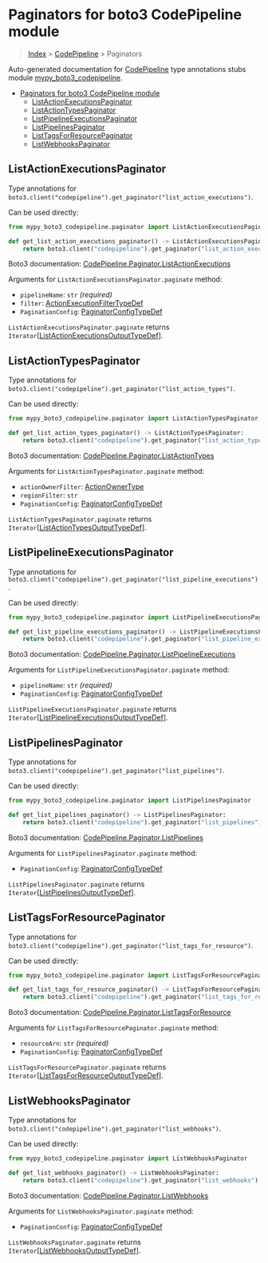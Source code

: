 # Paginators for boto3 CodePipeline module

> [Index](..) > [CodePipeline](.) > Paginators

Auto-generated documentation for
[CodePipeline](https://boto3.amazonaws.com/v1/documentation/api/1.17.76/reference/services/codepipeline.html#CodePipeline)
type annotations stubs module
[mypy_boto3_codepipeline](https://pypi.org/project/mypy-boto3-codepipeline/).

- [Paginators for boto3 CodePipeline module](#paginators-for-boto3-codepipeline-module)
  - [ListActionExecutionsPaginator](#listactionexecutionspaginator)
  - [ListActionTypesPaginator](#listactiontypespaginator)
  - [ListPipelineExecutionsPaginator](#listpipelineexecutionspaginator)
  - [ListPipelinesPaginator](#listpipelinespaginator)
  - [ListTagsForResourcePaginator](#listtagsforresourcepaginator)
  - [ListWebhooksPaginator](#listwebhookspaginator)

## ListActionExecutionsPaginator

Type annotations for
`boto3.client("codepipeline").get_paginator("list_action_executions")`.

Can be used directly:

```python
from mypy_boto3_codepipeline.paginator import ListActionExecutionsPaginator

def get_list_action_executions_paginator() -> ListActionExecutionsPaginator:
    return boto3.client("codepipeline").get_paginator("list_action_executions")
```

Boto3 documentation:
[CodePipeline.Paginator.ListActionExecutions](https://boto3.amazonaws.com/v1/documentation/api/1.17.76/reference/services/codepipeline.html#CodePipeline.Paginator.ListActionExecutions)

Arguments for `ListActionExecutionsPaginator.paginate` method:

- `pipelineName`: `str` *(required)*
- `filter`:
  [ActionExecutionFilterTypeDef](./type_defs.md#actionexecutionfiltertypedef)
- `PaginationConfig`:
  [PaginatorConfigTypeDef](./type_defs.md#paginatorconfigtypedef)

`ListActionExecutionsPaginator.paginate` returns
`Iterator`\[[ListActionExecutionsOutputTypeDef](./type_defs.md#listactionexecutionsoutputtypedef)\].

## ListActionTypesPaginator

Type annotations for
`boto3.client("codepipeline").get_paginator("list_action_types")`.

Can be used directly:

```python
from mypy_boto3_codepipeline.paginator import ListActionTypesPaginator

def get_list_action_types_paginator() -> ListActionTypesPaginator:
    return boto3.client("codepipeline").get_paginator("list_action_types")
```

Boto3 documentation:
[CodePipeline.Paginator.ListActionTypes](https://boto3.amazonaws.com/v1/documentation/api/1.17.76/reference/services/codepipeline.html#CodePipeline.Paginator.ListActionTypes)

Arguments for `ListActionTypesPaginator.paginate` method:

- `actionOwnerFilter`: [ActionOwnerType](./literals.md#actionownertype)
- `regionFilter`: `str`
- `PaginationConfig`:
  [PaginatorConfigTypeDef](./type_defs.md#paginatorconfigtypedef)

`ListActionTypesPaginator.paginate` returns
`Iterator`\[[ListActionTypesOutputTypeDef](./type_defs.md#listactiontypesoutputtypedef)\].

## ListPipelineExecutionsPaginator

Type annotations for
`boto3.client("codepipeline").get_paginator("list_pipeline_executions")`.

Can be used directly:

```python
from mypy_boto3_codepipeline.paginator import ListPipelineExecutionsPaginator

def get_list_pipeline_executions_paginator() -> ListPipelineExecutionsPaginator:
    return boto3.client("codepipeline").get_paginator("list_pipeline_executions")
```

Boto3 documentation:
[CodePipeline.Paginator.ListPipelineExecutions](https://boto3.amazonaws.com/v1/documentation/api/1.17.76/reference/services/codepipeline.html#CodePipeline.Paginator.ListPipelineExecutions)

Arguments for `ListPipelineExecutionsPaginator.paginate` method:

- `pipelineName`: `str` *(required)*
- `PaginationConfig`:
  [PaginatorConfigTypeDef](./type_defs.md#paginatorconfigtypedef)

`ListPipelineExecutionsPaginator.paginate` returns
`Iterator`\[[ListPipelineExecutionsOutputTypeDef](./type_defs.md#listpipelineexecutionsoutputtypedef)\].

## ListPipelinesPaginator

Type annotations for
`boto3.client("codepipeline").get_paginator("list_pipelines")`.

Can be used directly:

```python
from mypy_boto3_codepipeline.paginator import ListPipelinesPaginator

def get_list_pipelines_paginator() -> ListPipelinesPaginator:
    return boto3.client("codepipeline").get_paginator("list_pipelines")
```

Boto3 documentation:
[CodePipeline.Paginator.ListPipelines](https://boto3.amazonaws.com/v1/documentation/api/1.17.76/reference/services/codepipeline.html#CodePipeline.Paginator.ListPipelines)

Arguments for `ListPipelinesPaginator.paginate` method:

- `PaginationConfig`:
  [PaginatorConfigTypeDef](./type_defs.md#paginatorconfigtypedef)

`ListPipelinesPaginator.paginate` returns
`Iterator`\[[ListPipelinesOutputTypeDef](./type_defs.md#listpipelinesoutputtypedef)\].

## ListTagsForResourcePaginator

Type annotations for
`boto3.client("codepipeline").get_paginator("list_tags_for_resource")`.

Can be used directly:

```python
from mypy_boto3_codepipeline.paginator import ListTagsForResourcePaginator

def get_list_tags_for_resource_paginator() -> ListTagsForResourcePaginator:
    return boto3.client("codepipeline").get_paginator("list_tags_for_resource")
```

Boto3 documentation:
[CodePipeline.Paginator.ListTagsForResource](https://boto3.amazonaws.com/v1/documentation/api/1.17.76/reference/services/codepipeline.html#CodePipeline.Paginator.ListTagsForResource)

Arguments for `ListTagsForResourcePaginator.paginate` method:

- `resourceArn`: `str` *(required)*
- `PaginationConfig`:
  [PaginatorConfigTypeDef](./type_defs.md#paginatorconfigtypedef)

`ListTagsForResourcePaginator.paginate` returns
`Iterator`\[[ListTagsForResourceOutputTypeDef](./type_defs.md#listtagsforresourceoutputtypedef)\].

## ListWebhooksPaginator

Type annotations for
`boto3.client("codepipeline").get_paginator("list_webhooks")`.

Can be used directly:

```python
from mypy_boto3_codepipeline.paginator import ListWebhooksPaginator

def get_list_webhooks_paginator() -> ListWebhooksPaginator:
    return boto3.client("codepipeline").get_paginator("list_webhooks")
```

Boto3 documentation:
[CodePipeline.Paginator.ListWebhooks](https://boto3.amazonaws.com/v1/documentation/api/1.17.76/reference/services/codepipeline.html#CodePipeline.Paginator.ListWebhooks)

Arguments for `ListWebhooksPaginator.paginate` method:

- `PaginationConfig`:
  [PaginatorConfigTypeDef](./type_defs.md#paginatorconfigtypedef)

`ListWebhooksPaginator.paginate` returns
`Iterator`\[[ListWebhooksOutputTypeDef](./type_defs.md#listwebhooksoutputtypedef)\].
